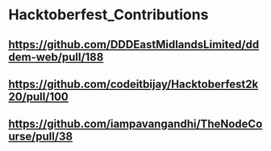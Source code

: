 # Hacktoberfest_Contributions
## https://github.com/DDDEastMidlandsLimited/dddem-web/pull/188
## https://github.com/codeitbijay/Hacktoberfest2k20/pull/100
## https://github.com/iampavangandhi/TheNodeCourse/pull/38
